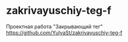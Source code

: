 # zakrivayuschiy-teg-f
Проектная работа "Закрывающий тег" 
https://github.com/YulyaSt/zakrivayuschiy-teg-f
